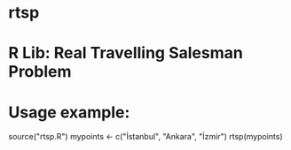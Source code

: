 # rtsp
# R Lib: Real Travelling Salesman Problem

# Usage example:

source("rtsp.R")
mypoints <- c("İstanbul", "Ankara", "İzmir")
rtsp(mypoints)
